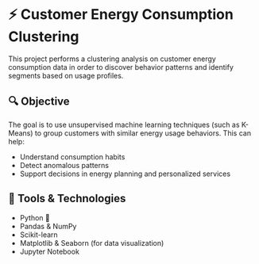 # ⚡ Customer Energy Consumption Clustering

This project performs a clustering analysis on customer energy consumption data in order to discover behavior patterns and identify segments based on usage profiles.

## 🔍 Objective

The goal is to use unsupervised machine learning techniques (such as K-Means) to group customers with similar energy usage behaviors. This can help:

- Understand consumption habits
- Detect anomalous patterns
- Support decisions in energy planning and personalized services

## 🧰 Tools & Technologies

- Python 🐍
- Pandas & NumPy
- Scikit-learn
- Matplotlib & Seaborn (for data visualization)
- Jupyter Notebook
